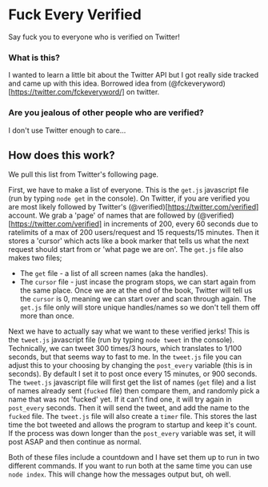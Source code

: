 # Fuck Every Verified
Say fuck you to everyone who is verified on Twitter!

### What is this?
I wanted to learn a little bit about the Twitter API but I got really side tracked and came up with this idea.
Borrowed idea from (@fckeveryword)[https://twitter.com/fckeveryword/] on twitter.

### Are you jealous of other people who are verified?
I don't use Twitter enough to care...

## How does this work?
We pull this list from Twitter's following page.

First, we have to make a list of everyone.
This is the `get.js` javascript file (run by typing `node get` in the console).
On Twitter, if you are verified you are most likely followed by Twitter's (@verified)[https://twitter.com/verified] account.
We grab a 'page' of names that are followed by (@verified)[https://twitter.com/verified] in increments of 200, every 60 seconds due to ratelimits of a max of 200 users/request and 15 requests/15 minutes.
Then it stores a 'cursor' which acts like a book marker that tells us what the next request should start from or 'what page we are on'.
The `get.js` file also makes two files;
 - The `get` file - a list of all screen names (aka the handles).
 - The `cursor` file - just incase the program stops, we can start again from the same place.
Once we are at the end of the book, Twitter will tell us the `cursor` is 0, meaning we can start over and scan through again.
The `get.js` file only will store unique handles/names so we don't tell them off more than once.

Next we have to actually say what we want to these verified jerks!
This is the `tweet.js` javascript file (run by typing `node tweet` in the console).
Technically, we can tweet 300 times/3 hours, which translates to 1/100 seconds, but that seems way to fast to me.
In the `tweet.js` file you can adjust this to your choosing by changing the `post_every` variable (this is in seconds).
By default I set it to post once every 15 minutes, or 900 seconds.
The `tweet.js` javascript file will first get the list of names (`get` file) and a list of names already sent (`fucked` file) then compare them, and randomly pick a name that was not 'fucked' yet.
If it can't find one, it will try again in `post_every` seconds.
Then it will send the tweet, and add the name to the `fucked` file.
The `tweet.js` file will also create a `timer` file.
This stores the last time the bot tweeted and allows the program to startup and keep it's count.
If the process was down longer than the `post_every` variable was set, it will post ASAP and then continue as normal.

Both of these files include a countdown and I have set them up to run in two different commands.
If you want to run both at the same time you can use `node index`.
This will change how the messages output but, oh well.